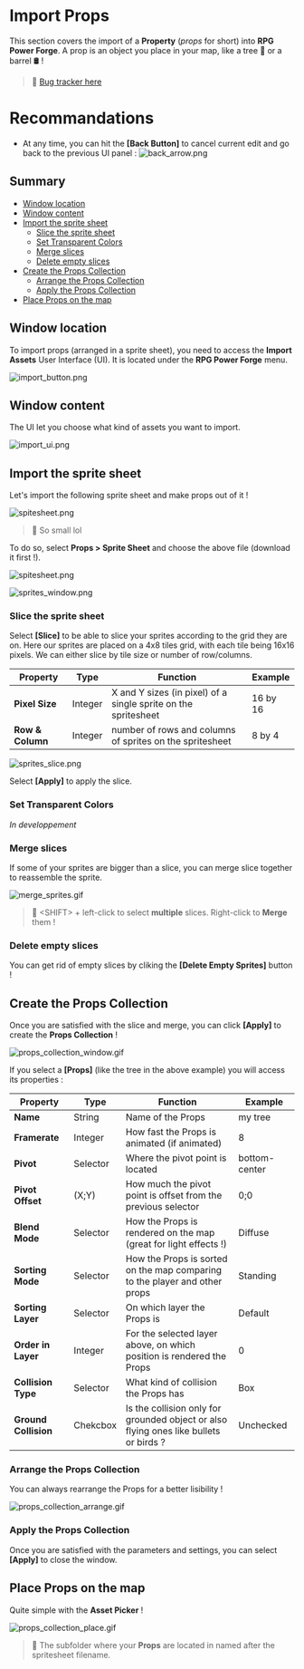 # **Import Props**

This section covers the import of a **Property** (*props* for short) into **RPG Power Forge**. A prop is an object you place in your map, like a tree 🌳 or a barrel 🛢️ !

> 🐞 [Bug tracker here](https://trello.com/b/PIzgsYov/rpg-power-forge-road-map)

# Recommandations
- At any time, you can hit the **[Back Button]** to cancel current edit and go back to the previous UI panel :
![back_arrow.png](./../media/import/back_arrow.png)


## Summary
- [Window location](#window-location)
- [Window content](#window-content)
- [Import the sprite sheet](#import-the-sprite-sheet)
    - [Slice the sprite sheet](#slice-the-sprite-sheet)
    - [Set Transparent Colors](#set-transparent-colors)
    - [Merge slices](#merge-slices)
    - [Delete empty slices](#delete-empty-slices)
- [Create the Props Collection](#create-the-props-collection)
    - [Arrange the Props Collection](#arrange-the-props-collection)
    - [Apply the Props Collection](#apply-the-props-collection)
- [Place Props on the map](#place-props-on-the-map)

## Window location

To import props (arranged in a sprite sheet), you need to access the **Import Assets** User Interface (UI). It is located under the **RPG Power Forge** menu.

![import_button.png](./../media/import/import_button.png)

## Window content

The UI let you choose what kind of assets you want to import.

![import_ui.png](./../media/import/import_ui.PNG)


## Import the sprite sheet

Let's import the following sprite sheet and make props out of it !

![spitesheet.png](./../media/import/sprites.png)

> 🐲 So small lol

To do so, select **Props > Sprite Sheet** and choose the above file (download it first !).

![spitesheet.png](./../media/import/import_props_select_spritesheet.PNG)

![sprites_window.png](./../media/import/sprites_window.png)


### Slice the sprite sheet

Select **[Slice]** to be able to slice your sprites according to the grid they are on. Here our sprites are placed on a 4x8 tiles grid, with each tile being 16x16 pixels. We can either slice by tile size or number of row/columns.

Property|Type|Function|Example
--------|--------|--------|--------
**Pixel Size**|Integer|X and Y sizes (in pixel) of a single sprite on the spritesheet|16 by 16
**Row & Column** |Integer|number of rows and columns of sprites on the spritesheet|8 by 4

![sprites_slice.png](./../media/import/sprites_slice_window.png)

Select **[Apply]** to apply the slice.


### Set Transparent Colors

*In developpement*


### Merge slices

If some of your sprites are bigger than a slice, you can merge slice together to reassemble the sprite.

![merge_sprites.gif](./../media/import/merge_sprites.gif)

> 🐲 \<SHIFT\> + left-click to select **multiple** slices. Right-click to **Merge** them !


### Delete empty slices

You can get rid of empty slices by cliking the **[Delete Empty Sprites]** button !


## Create the Props Collection

Once you are satisfied with the slice and merge, you can click **[Apply]** to create the **Props Collection** !

![props_collection_window.gif](./../media/import/props_collection_window.gif)

If you select a **[Props]** (like the tree in the above example) you will access its properties :

Property|Type|Function|Example
--------|--------|--------|--------
**Name**|String|Name of the Props|my tree
**Framerate** |Integer|How fast the Props is animated (if animated)|8
**Pivot** |Selector | Where the pivot point is located| bottom-center
**Pivot Offset** | (X;Y) | How much the pivot point is offset from the previous selector| 0;0
**Blend Mode** | Selector | How the Props is rendered on the map (great for light effects !)| Diffuse
**Sorting Mode** | Selector | How the Props is sorted on the map comparing to the player and other props| Standing
**Sorting Layer** | Selector | On which layer the Props is| Default
**Order in Layer** | Integer | For the selected layer above, on which position is rendered the Props| 0
**Collision Type** | Selector | What kind of collision the Props has| Box
**Ground Collision** | Chekcbox | Is the collision only for grounded object or also flying ones like bullets or birds ?| Unchecked


### Arrange the Props Collection

You can always rearrange the Props for a better lisibility !

![props_collection_arrange.gif](./../media/import/props_collection_arrange.gif)


### Apply the Props Collection
Once you are satisfied with the parameters and settings, you can select **[Apply]** to close the window.


## Place Props on the map

Quite simple with the **Asset Picker** ! 

![props_collection_place.gif](./../media/import/props_collection_place.gif)

> 🐲 The subfolder where your **Props** are located in named after the spritesheet filename.
